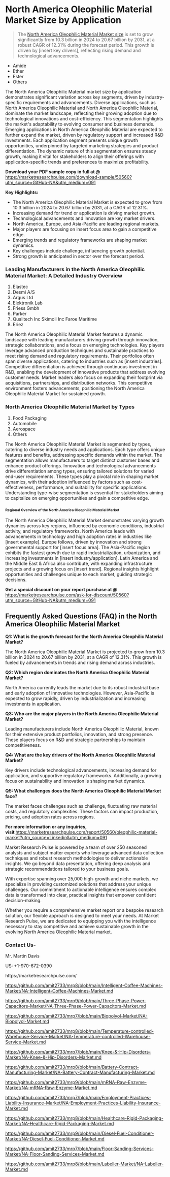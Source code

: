 <h1>North America Oleophilic Material Market&nbsp;Size by Application</h1><blockquote><p>The <a href="https://marketresearchpulse.com/download-sample/50560?utm_source=GitHub-NA&amp;utm_medium=091">North America Oleophilic Material Market size</a> is set to grow significantly from 10.3 billion in 2024 to 20.67 billion by 2031, at a robust CAGR of 12.31% during the forecast period. This growth is driven by [insert key drivers], reflecting rising demand and technological advancements.</p></blockquote><ul><li>Amide<li> Ether<li> Ester<li> Others</li></ul><p>The North America Oleophilic Material market size by application demonstrates significant variation across key segments, driven by industry-specific requirements and advancements. Diverse applications, such as North America Oleophilic Material and North America Oleophilic Material, dominate the market landscape, reflecting their growing adoption due to technological innovations and cost-efficiency. This segmentation highlights the market's adaptability to evolving consumer and business demands. Emerging applications in North America Oleophilic Material are expected to further expand the market, driven by regulatory support and increased R&D investments. Each application segment presents unique growth opportunities, underpinned by targeted marketing strategies and product differentiation. The dynamic nature of this segmentation ensures steady growth, making it vital for stakeholders to align their offerings with application-specific trends and preferences to maximize profitability.</p><p><strong>Download your PDF sample copy in full at @ </strong><a href="https://marketresearchpulse.com/download-sample/50560?utm_source=GitHub-NA&amp;utm_medium=091">https://marketresearchpulse.com/download-sample/50560?utm_source=GitHub-NA&amp;utm_medium=091</a></p><p><strong>Key Highlights: </strong></p><ul><li>The North America Oleophilic Material Market is expected to grow from 10.3 billion in 2024 to 20.67 billion by 2031, at a CAGR of 12.31%.</li><li>Increasing demand for trend or application is driving market growth.</li><li>Technological advancements and innovation are key market drivers.</li><li>North America, Europe, and Asia-Pacific are leading regional markets.</li><li>Major players are focusing on insert focus area to gain a competitive edge.</li><li>Emerging trends and regulatory frameworks are shaping market dynamics.</li><li>Key challenges include challenge, influencing growth potential.</li><li>Strong growth is anticipated in sector over the forecast period.</li></ul><h3>Leading Manufacturers in the North America Oleophilic Material Market: A Detailed Industry Overview</h3><ol><li>Elastec</li><li>Desmi A/S</li><li>Argus Ltd</li><li>Elektronik Lab</li><li>Friess Gmbh</li><li>Parker</li><li>Qualitech Inc Skimoil Inc Faroe Maritime</li><li>Eriez</li></ol><div class="flex max-w-full flex-col flex-grow"><div class="min-h-8 text-message flex w-full flex-col items-end gap-2 whitespace-normal break-words [.text-message+&amp;]:mt-5" dir="auto" data-message-author-role="assistant" data-message-id="fd8432e4-4910-450d-b182-61b7bfb0a01f" data-message-model-slug="gpt-4o"><div class="flex w-full flex-col gap-1 empty:hidden first:pt-[3px]"><div class="markdown prose w-full break-words dark:prose-invert light"><p>The North America Oleophilic Material Market features a dynamic landscape with leading manufacturers driving growth through innovation, strategic collaborations, and a focus on emerging technologies. Key players leverage advanced production techniques and sustainable practices to meet rising demand and regulatory requirements. Their portfolios often span diverse applications, catering to industries such as [insert industries]. Competitive differentiation is achieved through continuous investment in R&amp;D, enabling the development of innovative products that address evolving customer needs. Market leaders also focus on expanding their footprint via acquisitions, partnerships, and distribution networks. This competitive environment fosters advancements, positioning the North America Oleophilic Material Market for sustained growth.</p></div></div></div></div><h3>North America Oleophilic Material Market by Types</h3><ol><li>Food Packaging<li> Automobile<li> Aerospace<li> Others</li></ol><div class="flex max-w-full flex-col flex-grow"><div class="min-h-8 text-message flex w-full flex-col items-end gap-2 whitespace-normal break-words [.text-message+&amp;]:mt-5" dir="auto" data-message-author-role="assistant" data-message-id="084470be-0bb7-4664-bddf-5156b4f41249" data-message-model-slug="gpt-4o-mini"><div class="flex w-full flex-col gap-1 empty:hidden first:pt-[3px]"><div class="markdown prose w-full break-words dark:prose-invert light"><p>The North America Oleophilic Material Market is segmented by types, catering to diverse industry needs and applications. Each type offers unique features and benefits, addressing specific demands within the market. The segmentation allows manufacturers to target distinct customer bases and enhance product offerings. Innovation and technological advancements drive differentiation among types, ensuring tailored solutions for varied end-user requirements. These types play a pivotal role in shaping market dynamics, with their adoption influenced by factors such as cost-effectiveness, performance, and suitability for specific applications. Understanding type-wise segmentation is essential for stakeholders aiming to capitalize on emerging opportunities and gain a competitive edge.</p></div></div></div></div><h3><span style="font-size: 11px;">Regional Overview of the North America Oleophilic Material Market</span></h3><div class="flex max-w-full flex-col flex-grow"><div class="min-h-8 text-message flex w-full flex-col items-end gap-2 whitespace-normal break-words [.text-message+&amp;]:mt-5" dir="auto" data-message-author-role="assistant" data-message-id="e9038762-ce64-4e30-91c9-9bd413514231" data-message-model-slug="gpt-4o-mini"><div class="flex w-full flex-col gap-1 empty:hidden first:pt-[3px]"><div class="markdown prose w-full break-words dark:prose-invert light"><p>The North America Oleophilic Material Market demonstrates varying growth dynamics across key regions, influenced by economic conditions, industrial activity, and regulatory frameworks. North America leads with advancements in technology and high adoption rates in industries like [insert example]. Europe follows, driven by innovation and strong governmental support for [insert focus area]. The Asia-Pacific region exhibits the fastest growth due to rapid industrialization, urbanization, and increasing investments in [insert industry/application]. Latin America and the Middle East &amp; Africa also contribute, with expanding infrastructure projects and a growing focus on [insert trend]. Regional insights highlight opportunities and challenges unique to each market, guiding strategic decisions.</p></div></div></div></div><p><strong>Get a special discount on your report purchase at @ </strong><a href="https://marketresearchpulse.com/ask-for-discount/50560?utm_source=GitHub-NA&amp;utm_medium=091">https://marketresearchpulse.com/ask-for-discount/50560?utm_source=GitHub-NA&amp;utm_medium=091</a></p><h2>Frequently Asked Questions (FAQ) in the North America Oleophilic Material Market</h2><p><strong>Q1: What is the growth forecast for the North America Oleophilic Material Market?</strong></p><p>The North America Oleophilic Material Market is projected to grow from 10.3 billion in 2024 to 20.67 billion by 2031, at a CAGR of 12.31%. This growth is fueled by advancements in trends and rising demand across industries.</p><p><strong>Q2: Which region dominates the North America Oleophilic Material Market?</strong></p><p>North America currently leads the market due to its robust industrial base and early adoption of innovative technologies. However, Asia-Pacific is expected to grow rapidly, driven by industrialization and increasing investments in application.</p><p><strong>Q3: Who are the major players in the North America Oleophilic Material Market?</strong></p><p>Leading manufacturers include North America Oleophilic Material, known for their extensive product portfolios, innovation, and strong presence. These players focus on R&amp;D and strategic partnerships to maintain competitiveness.</p><p><strong>Q4: What are the key drivers of the North America Oleophilic Material Market?</strong></p><p>Key drivers include technological advancements, increasing demand for application, and supportive regulatory frameworks. Additionally, a growing focus on sustainability and innovation is shaping market dynamics.</p><p><strong>Q5: What challenges does the North America Oleophilic Material Market face?</strong></p><p>The market faces challenges such as challenge, fluctuating raw material costs, and regulatory complexities. These factors can impact production, pricing, and adoption rates across regions.</p><p><strong>For more information or any inquiries, visit&nbsp;</strong><a href="https://marketresearchpulse.com/report/50560/oleophilic-material-market?utm_source=Linkedin&utm_medium=091">https://marketresearchpulse.com/report/50560/oleophilic-material-market?utm_source=Linkedin&utm_medium=091</a></p><p>Market Research Pulse is powered by a team of over 250 seasoned analysts and subject matter experts who leverage advanced data collection techniques and robust research methodologies to deliver actionable insights. We go beyond data presentation, offering deep analysis and strategic recommendations tailored to your business goals.</p><p>With expertise spanning over 25,000 high-growth and niche markets, we specialize in providing customized solutions that address your unique challenges. Our commitment to actionable intelligence ensures complex data is transformed into clear, practical insights that empower confident decision-making.</p><p>Whether you require a comprehensive market report or a bespoke research solution, our flexible approach is designed to meet your needs. At Market Research Pulse, we are dedicated to equipping you with the intelligence necessary to stay competitive and achieve sustainable growth in the evolving North America Oleophilic Material market.</p><h3><strong>Contact Us-</strong></h3><p>Mr. Martin Davis</p><p>US: +1-970-672-0390</p><p>https://marketresearchpulse.com/</p><p><a href="https://github.com/amit2733/mrp8/blob/main/Intelligent-Coffee-Machines-Market/NA-Intelligent-Coffee-Machines-Market.md">https://github.com/amit2733/mrp8/blob/main/Intelligent-Coffee-Machines-Market/NA-Intelligent-Coffee-Machines-Market.md</a></p><p><a href="https://github.com/amit2733/mrp9/blob/main/Three-Phase-Power-Capacitors-Market/NA-Three-Phase-Power-Capacitors-Market.md">https://github.com/amit2733/mrp9/blob/main/Three-Phase-Power-Capacitors-Market/NA-Three-Phase-Power-Capacitors-Market.md</a></p><p><a href="https://github.com/amit2733/mrp7/blob/main/Biopolyol-Market/NA-Biopolyol-Market.md">https://github.com/amit2733/mrp7/blob/main/Biopolyol-Market/NA-Biopolyol-Market.md</a></p><p><a href="https://github.com/amit2733/mrp8/blob/main/Temperature-controlled-Warehouse-Service-Market/NA-Temperature-controlled-Warehouse-Service-Market.md">https://github.com/amit2733/mrp8/blob/main/Temperature-controlled-Warehouse-Service-Market/NA-Temperature-controlled-Warehouse-Service-Market.md</a></p><p><a href="https://github.com/amit2733/mrp7/blob/main/Knee-&-Hip-Disorders-Market/NA-Knee-&-Hip-Disorders-Market.md">https://github.com/amit2733/mrp7/blob/main/Knee-&-Hip-Disorders-Market/NA-Knee-&-Hip-Disorders-Market.md</a></p><p><a href="https://github.com/amit2733/mrp8/blob/main/Battery-Contract-Manufacturing-Market/NA-Battery-Contract-Manufacturing-Market.md">https://github.com/amit2733/mrp8/blob/main/Battery-Contract-Manufacturing-Market/NA-Battery-Contract-Manufacturing-Market.md</a></p><p><a href="https://github.com/amit2733/mrp9/blob/main/mRNA-Raw-Enzyme-Market/NA-mRNA-Raw-Enzyme-Market.md">https://github.com/amit2733/mrp9/blob/main/mRNA-Raw-Enzyme-Market/NA-mRNA-Raw-Enzyme-Market.md</a></p><p><a href="https://github.com/amit2733/mrp7/blob/main/Employment-Practices-Liability-Insurance-Market/NA-Employment-Practices-Liability-Insurance-Market.md">https://github.com/amit2733/mrp7/blob/main/Employment-Practices-Liability-Insurance-Market/NA-Employment-Practices-Liability-Insurance-Market.md</a></p><p><a href="https://github.com/amit2733/mrp8/blob/main/Healthcare-Rigid-Packaging-Market/NA-Healthcare-Rigid-Packaging-Market.md">https://github.com/amit2733/mrp8/blob/main/Healthcare-Rigid-Packaging-Market/NA-Healthcare-Rigid-Packaging-Market.md</a></p><p><a href="https://github.com/amit2733/mrp9/blob/main/Diesel-Fuel-Conditioner-Market/NA-Diesel-Fuel-Conditioner-Market.md">https://github.com/amit2733/mrp9/blob/main/Diesel-Fuel-Conditioner-Market/NA-Diesel-Fuel-Conditioner-Market.md</a></p><p><a href="https://github.com/amit2733/mrp7/blob/main/Floor-Sanding-Services-Market/NA-Floor-Sanding-Services-Market.md">https://github.com/amit2733/mrp7/blob/main/Floor-Sanding-Services-Market/NA-Floor-Sanding-Services-Market.md</a></p><p><a href="https://github.com/amit2733/mrp8/blob/main/Labeller-Market/NA-Labeller-Market.md">https://github.com/amit2733/mrp8/blob/main/Labeller-Market/NA-Labeller-Market.md</a></p>
